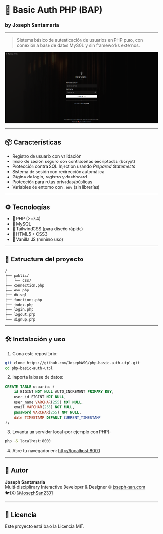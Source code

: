# 🔐 Basic Auth PHP (BAP)
### by Joseph Santamaria
---

> Sistema básico de autenticación de usuarios en PHP puro, con conexión a base de datos MySQL y sin frameworks externos.

![preview](./public/img/preview.png)

---

## 📦 Características

- Registro de usuario con validación
- Inicio de sesión seguro con contraseñas encriptadas (bcrypt)
- Protección contra SQL Injection usando _Prepared Statements_
- Sistema de sesión con redirección automática
- Página de login, registro y dashboard
- Protección para rutas privadas/públicas
- Variables de entorno con `.env` (sin librerías)

---

## ⚙️ Tecnologías

- 🐘 PHP (>=7.4)
- 🐬 MySQL
- 🎨 TailwindCSS (para diseño rápido)
- 📃 HTML5 + CSS3
- 📁 Vanilla JS (mínimo uso)

---

## 📁 Estructura del proyecto

```
/
├── public/
│   └── css/
├── connection.php
├── env.php
├── db.sql
├── functions.php
├── index.php
├── login.php
├── logout.php
└── signup.php
```

---

## 🛠️ Instalación y uso

1. Clona este repositorio:

```bash
git clone https://github.com/JosephASG/php-basic-auth-utpl.git
cd php-basic-auth-utpl
```

2. Importa la base de datos:

```sql
CREATE TABLE usuarios (
    id BIGINT NOT NULL AUTO_INCREMENT PRIMARY KEY,
    user_id BIGINT NOT NULL,
    user_name VARCHAR(255) NOT NULL,
    email VARCHAR(255) NOT NULL,
    password VARCHAR(255) NOT NULL,
    date TIMESTAMP DEFAULT CURRENT_TIMESTAMP
);
```

3. Levanta un servidor local (por ejemplo con PHP):

```bash
php -S localhost:8000
```

4. Abre tu navegador en: [http://localhost:8000](http://localhost:8000)

---

## 🧠 Autor

**Joseph Santamaria**  
Multi-disciplinary Interactive Developer & Designer
🌐 [joseph-san.com](https://joseph-san.com)  
🐦(X) [@JosephSan2301](https://x.com/JosephSan2301)

---

## 📄 Licencia

Este proyecto está bajo la Licencia MIT.

